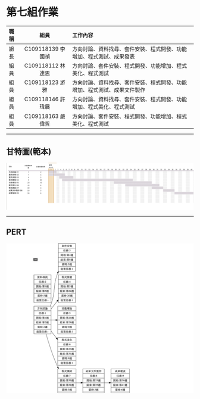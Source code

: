 # 第七組作業

| 職稱  | 組員             | 工作內容    |
| :----------- | :---------------------:| :---------- |
| 組長  | C109118139 李國禎 | 方向討論、資料找尋、套件安裝、程式開發、功能增加、程式測試、成果發表|
| 組員  | C109118112 林連恩| 方向討論、套件安裝、程式開發、功能增加、程式美化、程式測試 |
| 組員  | C109118123 游雅  | 方向討論、資料找尋、套件安裝、程式開發、功能增加、程式測試、成果文件製作|
| 組員  | C109118146 許瑋展|  方向討論、資料找尋、套件安裝、程式開發、功能增加、程式美化、程式測試 |
| 組員  | C109118163 嚴偉哲 | 方向討論、套件安裝、程式開發、功能增加、程式美化、程式測試 |
---
## 甘特圖(範本)
![GANTT](GANTT.png "gantt")

---
## PERT
![PERT](PERT.png "pert")





